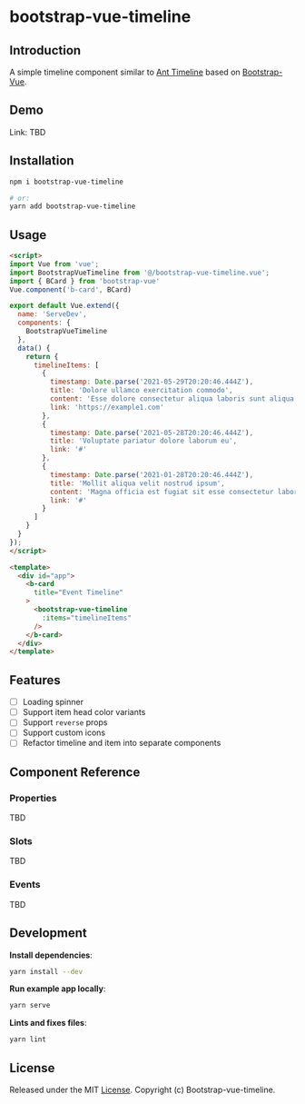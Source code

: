 # bootstrap-vue-timeline

## Introduction
A simple timeline component similar to [Ant Timeline](https://www.antdv.com/components/timeline/) based on [Bootstrap-Vue](https://bootstrap-vue.org/).

## Demo

Link: TBD

## Installation

```bash
npm i bootstrap-vue-timeline

# or:
yarn add bootstrap-vue-timeline
```

## Usage

```html
<script>
import Vue from 'vue';
import BootstrapVueTimeline from '@/bootstrap-vue-timeline.vue';
import { BCard } from 'bootstrap-vue'
Vue.component('b-card', BCard)

export default Vue.extend({
  name: 'ServeDev',
  components: {
    BootstrapVueTimeline
  },
  data() {
    return {
      timelineItems: [
        {
          timestamp: Date.parse('2021-05-29T20:20:46.444Z'),
          title: 'Dolore ullamco exercitation commodo',
          content: 'Esse dolore consectetur aliqua laboris sunt aliqua do non.',
          link: 'https://example1.com'
        },
        {
          timestamp: Date.parse('2021-05-28T20:20:46.444Z'),
          title: 'Voluptate pariatur dolore laborum eu',
          link: '#'
        },
        {
          timestamp: Date.parse('2021-01-28T20:20:46.444Z'),
          title: 'Mollit aliqua velit nostrud ipsum',
          content: 'Magna officia est fugiat sit esse consectetur labore elit nulla duis consectetur. Et sit velit ad ipsum officia.',
          link: '#'
        }
      ]
    }
  }
});
</script>

<template>
  <div id="app">
    <b-card
      title="Event Timeline"
    >
      <bootstrap-vue-timeline
        :items="timelineItems"
      />
    </b-card>
  </div>
</template>
```

## Features
- [ ] Loading spinner
- [ ] Support item head color variants
- [ ] Support `reverse` props
- [ ] Support custom icons
- [ ] Refactor timeline and item into separate components

## Component Reference
### Properties
TBD
### Slots
TBD
### Events
TBD

## Development

**Install dependencies**:
```bash
yarn install --dev
```

**Run example app locally**:
```bash
yarn serve
```

**Lints and fixes files**:
```bash
yarn lint
```

## License

Released under the MIT [License](./LICENSE). Copyright (c) Bootstrap-vue-timeline.